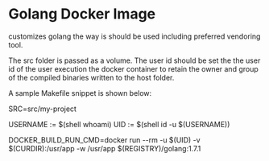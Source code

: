 # Golang Docker Image 

customizes golang the way is should be used including preferred vendoring tool.

The src folder is passed as a volume. The user id should be set the the user id of the user execution the docker container to retain the owner and group of the compiled binaries written to the host folder.

A sample Makefile snippet is shown below:

SRC=src/my-project

USERNAME := $(shell whoami)
UID := $(shell id -u $(USERNAME))

DOCKER_BUILD_RUN_CMD=docker run --rm -u $(UID) -v $(CURDIR):/usr/app -w /usr/app $(REGISTRY)/golang:1.7.1

